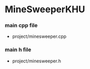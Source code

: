 # MineSweeperKHU

### main cpp file
* project/minesweeper.cpp

### main h file
* project/minesweeper.h
